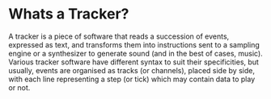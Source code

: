 # Whats a Tracker?

A tracker is a piece of software that reads a succession of events, expressed as text, and transforms them into instructions sent to a sampling engine or a synthesizer to generate sound (and in the best of cases, music). Various tracker software have different syntax to suit their specificities, but usually, events are organised as tracks (or channels), placed side by side, with each line representing a step (or tick) which may contain data to play or not.
